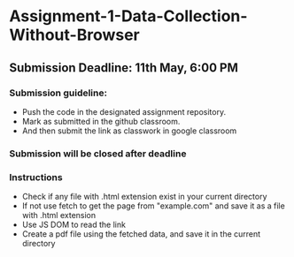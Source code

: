 # Assignment-1-Data-Collection-Without-Browser

## Submission Deadline: 11th May, 6:00 PM

### Submission guideline: 
-  Push the code in the designated assignment repository.
-  Mark as submitted in the github classroom.
-  And then submit the link as classwork in google classroom

### Submission will be closed after deadline

### Instructions

-  Check if any file with .html extension exist in your current directory
-  If not use fetch to get the page from "example.com" and save it as a file with .html extension
-  Use JS DOM to read the link
-  Create a pdf file using the fetched data, and save it in the current directory
